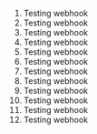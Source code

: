 1. Testing webhook
2. Testing webhook
3. Testing webhook
4. Testing webhook
5. Testing webhook
6. Testing webhook
7. Testing webhook
8. Testing webhook
9. Testing webhook
10. Testing webhook
11. Testing webhook
12. Testing webhook